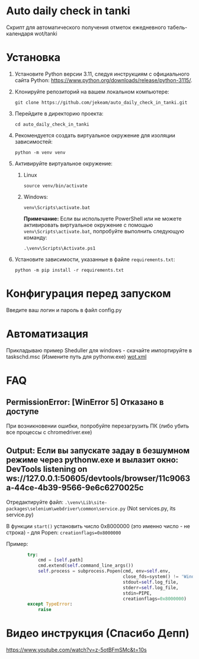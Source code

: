 # Auto daily check in tanki
Скрипт для автоматического получения отметок ежедневного табель-календаря wot/tanki

# Установка
1. Установите Python версии 3.11, следуя инструкциям с официального сайта
   Python: https://www.python.org/downloads/release/python-3115/.

2. Клонируйте репозиторий на вашем локальном компьютере:
    ```shell
    git clone https://github.com/jekeam/auto_daily_check_in_tanki.git
    ```

3. Перейдите в директорию проекта:
    ```shell
    cd auto_daily_check_in_tanki
    ```

4. Рекомендуется создать виртуальное окружение для изоляции зависимостей:
    ```shell
    python -m venv venv
    ```

5. Активируйте виртуальное окружение:
    1. Linux
        ```shell
        source venv/bin/activate
        ```

    2. Windows:
        ```shell
        venv\Scripts\activate.bat
        ```
       **Примечание:** Если вы используете PowerShell или не можете активировать виртуальное окружение с помощью `venv\Scripts\activate.bat`,
       попробуйте выполнить следующую команду:
        ```shell
        .\venv\Scripts\Activate.ps1
        ```

6. Установите зависимости, указанные в файле `requirements.txt`:
    ```shell
    python -m pip install -r requirements.txt
    ```
   
# Конфигурация перед запуском
Введите ваш логин и пароль в файл config.py

# Автоматизация
Прикладываю пример Sheduller для  windows - скачайте импортируйте в taskschd.msc (Измените путь для pythonw.exe)
[wot.xml](https://github.com/jekeam/auto_daily_check_in_tanki/raw/master/wot.xml)

#  FAQ

## PermissionError: [WinError 5] Отказано в доступе
При возникновении ошибки, попробуйте перезагрузить ПК (либо убить все процессы c chromedriver.exe)

## Output: Если вы запускате задау в безшумном режиме через pythonw.exe и вылазит окно: DevTools listening on ws://127.0.0.1:50605/devtools/browser/11c9063a-44ce-4b39-9566-9e6c6270025c
Отредактируйте файл: ```.\venv\Lib\site-packages\selenium\webdriver\common\service.py``` (Not services.py, its service.py)

В функции ```start()``` установить число 0x8000000 (это именно число - не строка) - для Popen:
```creationflags=0x8000000```

Пример:
```python
        try:
            cmd = [self.path]
            cmd.extend(self.command_line_args())
            self.process = subprocess.Popen(cmd, env=self.env,
                                            close_fds=system() != 'Windows',
                                            stdout=self.log_file,
                                            stderr=self.log_file,
                                            stdin=PIPE,
                                            creationflags=0x8000000)
        except TypeError:
            raise
```

# Видео инструкция (Спасибо Депп)
https://www.youtube.com/watch?v=z-5otBFmSMc&t=10s


